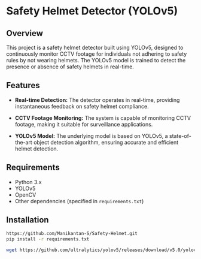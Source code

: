 
# Safety Helmet Detector (YOLOv5)

## Overview

This project is a safety helmet detector built using YOLOv5, designed to continuously monitor CCTV footage for individuals not adhering to safety rules by not wearing helmets. The YOLOv5 model is trained to detect the presence or absence of safety helmets in real-time.

## Features

- **Real-time Detection:** The detector operates in real-time, providing instantaneous feedback on safety helmet compliance.
  
- **CCTV Footage Monitoring:** The system is capable of monitoring CCTV footage, making it suitable for surveillance applications.

- **YOLOv5 Model:** The underlying model is based on YOLOv5, a state-of-the-art object detection algorithm, ensuring accurate and efficient helmet detection.

## Requirements

- Python 3.x
- YOLOv5
- OpenCV
- Other dependencies (specified in `requirements.txt`)

## Installation

```bash
https://github.com/Manikantan-S/Safety-Helmet.git
pip install -r requirements.txt

wget https://github.com/ultralytics/yolov5/releases/download/v5.0/yolov5s.pt
